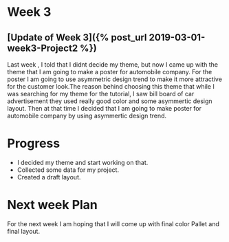 # Week 3
## [Update of Week 3]({% post_url 2019-03-01-week3-Project2 %})
Last week , I told that I didnt decide my theme, but now I came up with the theme that I am going to make a poster for 
automobile company. For the poster I am going to use asymmetric design trend to make it more attractive for the customer look.The reason behind choosing this theme that while I was searching for my theme for the tutorial, I saw bill board of car advertisement they used really good color and some asymmertic design layout. Then at that time I decided that I am going to make poster for automobile company by using asymmertic design trend. 

# Progress
* I decided my theme and start working on that.
* Collected some data for my project.
* Created a draft layout.

# Next week Plan 
For the next week I am hoping that I will come up with final color Pallet and final layout.
